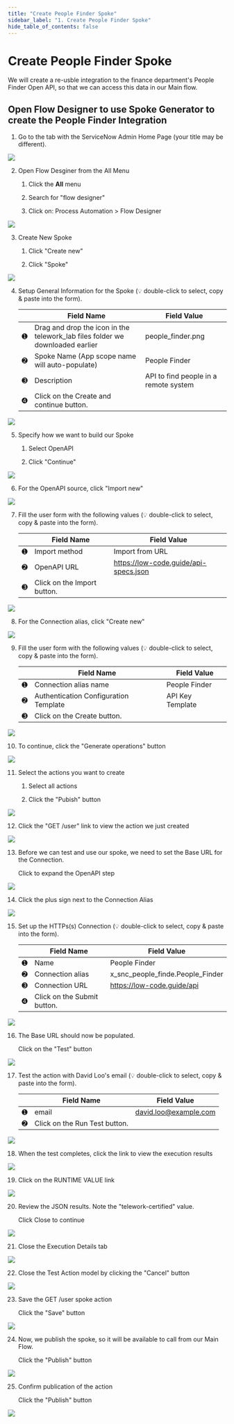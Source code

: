 ```yaml
---
title: "Create People Finder Spoke" 
sidebar_label: "1. Create People Finder Spoke"
hide_table_of_contents: false
---
```

# Create People Finder Spoke

We will create a re-usble integration to the finance department's People Finder Open API, so that we can access this data in our Main flow.

## Open Flow Designer to use Spoke Generator to create the People Finder Integration

1. Go to the tab with the ServiceNow Admin Home Page (your title may be different).

![](./images/04-1-return-to-admin-page.png)

2. Open Flow Desginer from the All Menu

    1. Click the **All** menu
    
    2. Search for "flow designer" 
    
    3. Click on: Process Automation > Flow Designer

![](./images/04-2-flow-designer.png)

3. Create New Spoke

    1. Click "Create new"

    2. Click "Spoke"

![](./images//04-3-create-spoke.png)

4. Setup General Information for the Spoke (💡 double-click to select, copy & paste into the form).

    | |Field Name                | Field Value
    |-|--------------------------| --------------
    |<span className="large-number">➊</span>|Drag and drop the icon in the telework_lab files folder we downloaded earlier | people_finder.png
    |<span className="large-number">➋</span>|Spoke Name (App scope name will auto-populate) | People Finder
    |<span className="large-number">➌</span>|Description | API to find people in a remote system
    |<span className="large-number">➍</span>|Click on the <span className="button-purple">Create and continue</span> button.

![](./images/04-4-spoke-general-info.png)

5. Specify how we want to build our Spoke

    1. Select OpenAPI

    2. Click "Continue"

![](./images/04-5-how-build-spoke.png)

6. For the OpenAPI source, click "Import new"

![](./images/04-6-openapi-import-new.png)

7. Fill the user form with the following values (💡 double-click to select, copy & paste into the form).

    | |Field Name                | Field Value
    |-|--------------------------| --------------
    |<span className="large-number">➊</span>|Import method    | Import from URL
    |<span className="large-number">➋</span>|OpenAPI URL | https://low-code.guide/api-specs.json
    |<span className="large-number">➌</span>|Click on the <span className="button-purple">Import</span> button.

![](./images/04-7-import-new-openapi.png)

8. For the Connection alias, click "Create new"

![](./images/04-8-connection-alias-create-new.png)

9. Fill the user form with the following values (💡 double-click to select, copy & paste into the form).

    | |Field Name                | Field Value
    |-|--------------------------| --------------
    |<span className="large-number">➊</span>|Connection alias name | People Finder
    |<span className="large-number">➋</span>|Authentication Configuration Template | API Key Template
    |<span className="large-number">➌</span>|Click on the <span className="button-purple">Create</span> button.

![](./images/04-9-create-new-connection-alias.png)

10. To continue, click the "Generate operations" button

![](./images/04-10-generate-operations.png)

11. Select the actions you want to create

    1. Select all actions

    2. Click the "Pubish" button

![](./images/04-11-actions-to-create.png)

12. Click the "GET /user" link to view the action we just created

![](./images/04-12-get-user-action.png)

13. Before we can test and use our spoke, we need to set the Base URL for the Connection.

    Click to expand the OpenAPI step

![](./images/04-13-expand-openapi-step.png)

14. Click the plus sign next to the Connection Alias

![](./images/04-14-connection-alias.png)

15. Set up the HTTPs(s) Connection (💡 double-click to select, copy & paste into the form).

    | |Field Name                | Field Value
    |-|--------------------------| --------------
    |<span className="large-number">➊</span>|Name | People Finder
    |<span className="large-number">➋</span>|Connection alias | x_snc_people_finde.People_Finder
    |<span className="large-number">➌</span>|Connection URL | https://low-code.guide/api
    |<span className="large-number">➍</span>|Click on the <span className="button-purple">Submit</span> button.

![](./images/04-15-https-connection.png)

16. The Base URL should now be populated.

    Click on the "Test" button

![](./images/04-16-test-action.png)

17. Test the action with David Loo's email (💡 double-click to select, copy & paste into the form).

    | |Field Name                | Field Value
    |-|--------------------------| --------------
    |<span className="large-number">➊</span>|email | david.loo@example.com
    |<span className="large-number">➋</span>|Click on the <span className="button-purple">Run Test</span> button.

![](./images/04-17-test-actio-modal.png)

18. When the test completes, click the link to view the execution results

![](./images/04-18-test-action-complete.png)

19. Click on the RUNTIME VALUE link

![](./images/04-19-test-output.png)

20. Review the JSON results. Note the "telework-certified" value.

    Click Close to continue

![](./images/04-20-action-json.png)

21. Close the Execution Details tab

![](./images/04-21-close-execution-details.png)

22. Close the Test Action model by clicking the "Cancel" button

![](./images/04-22-close-test-action.png)

23. Save the GET /user spoke action

    Click the "Save" button

![](./images/04-23-save-action.png)

24. Now, we publish the spoke, so it will be available to call from our Main Flow.

    Click the "Publish" button

![](./images/04-24-publish-action.png)

25. Confirm publication of the action

    Click the "Publish" button

![](./images/04-25-confirm-publish-action.png)

